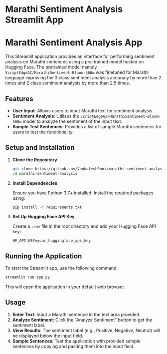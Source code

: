 # Marathi Sentiment Analysis Streamlit App
# Marathi Sentiment Analysis App

This Streamlit application provides an interface for performing sentiment analysis on Marathi sentences using a pre-trained model hosted on Hugging Face.
The pretrained model namely `ScriptEdgeAI/MarathiSentiment-Bloom-560m` was finetuned for Marathi language improving the 3 class sentiment analysis accuracy 
by more than 2 times and 2 class sentiment analysis by more than 2.5 times.

## Features

- **User Input**: Allows users to input Marathi text for sentiment analysis.
- **Sentiment Analysis**: Utilizes the `ScriptEdgeAI/MarathiSentiment-Bloom-560m` model to analyze the sentiment of the input text.
- **Sample Test Sentences**: Provides a list of sample Marathi sentences for users to test the functionality.

## Setup and Installation

1. **Clone the Repository**

    ```bash
    git clone https://github.com/VenkateshSoni/marathi-sentiment-analysis.git
    cd marathi-sentiment-analysis
    ```

2. **Install Dependencies**

    Ensure you have Python 3.7+ installed. Install the required packages using:

    ```bash
    pip install -r requirements.txt
    ```

3. **Set Up Hugging Face API Key**

    Create a `.env` file in the root directory and add your Hugging Face API key:

    ```plaintext
    HF_API_KEY=your_huggingface_api_key
    ```

## Running the Application

To start the Streamlit app, use the following command:

```bash
streamlit run app.py
```

This will open the application in your default web browser.

## Usage

1. **Enter Text**: Input a Marathi sentence in the text area provided.
2. **Analyze Sentiment**: Click the "Analyze Sentiment" button to get the sentiment label.
3. **View Results**: The sentiment label (e.g., Positive, Negative, Neutral) will be displayed below the input field.
4. **Sample Sentences**: Test the application with provided sample sentences by copying and pasting them into the input field.
